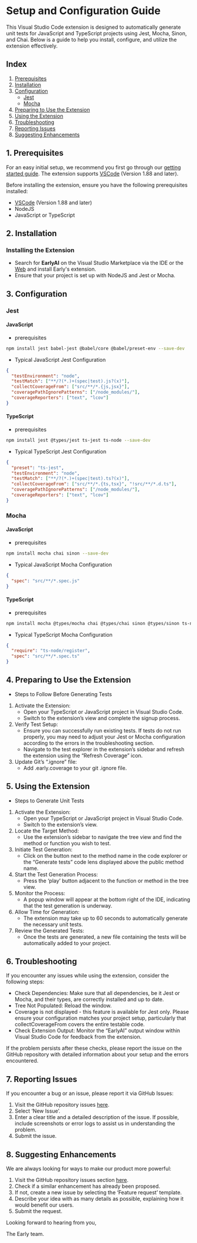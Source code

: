 # Setup and Configuration Guide

This Visual Studio Code extension is designed to automatically generate unit tests for JavaScript and TypeScript projects using Jest, Mocha, Sinon, and Chai. Below is a guide to help you install, configure, and utilize the extension effectively.

## Index
1. [Prerequisites](#1-prerequisites)
2. [Installation](#2-installation)
3. [Configuration](#3-configuration)
    - [Jest](#jest)
    - [Mocha](#mocha)
4. [Preparing to Use the Extension](#4-preparing-to-use-the-extension)
5. [Using the Extension](#5-using-the-extension)
6. [Troubleshooting](#6-troubleshooting)
7. [Reporting Issues](#7-reporting-issues)
8. [Suggesting Enhancements](#8-suggesting-enhancements)

## 1. Prerequisites
For an easy initial setup, we recommend you first go through our [getting started guide](https://www.startearly.ai/docs/getting-started). The extension supports [VSCode](https://code.visualstudio.com/download) (Version 1.88 and later).

Before installing the extension, ensure you have the following prerequisites installed:

- [VSCode](https://code.visualstudio.com/download) (Version 1.88 and later)
- NodeJS
- JavaScript or TypeScript

## 2. Installation
### Installing the Extension
- Search for **EarlyAI** on the Visual Studio Marketplace via the IDE or the [Web](https://marketplace.visualstudio.com/items?itemName=Early-ai.EarlyAI) and install Early's extension.
- Ensure that your project is set up with NodeJS and Jest or Mocha.

## 3. Configuration
### Jest
#### JavaScript
- prerequisites
```bash
npm install jest babel-jest @babel/core @babel/preset-env --save-dev
```
- Typical JavaScript Jest Configuration
```json
{
  "testEnvironment": "node",
  "testMatch": ["**/?(*.)+(spec|test).js?(x)"],
  "collectCoverageFrom": ["src/**/*.{js,jsx}"],
  "coveragePathIgnorePatterns": ["/node_modules/"],
  "coverageReporters": ["text", "lcov"]
}
```
#### TypeScript
- prerequisites
```bash
npm install jest @types/jest ts-jest ts-node --save-dev
```
- Typical TypeScript Jest Configuration
```json
{
  "preset": "ts-jest",
  "testEnvironment": "node",
  "testMatch": ["**/?(*.)+(spec|test).ts?(x)"],
  "collectCoverageFrom": ["src/**/*.{ts,tsx}", "!src/**/*.d.ts"],
  "coveragePathIgnorePatterns": ["/node_modules/"],
  "coverageReporters": ["text", "lcov"]
}
```
### Mocha
#### JavaScript
- prerequisites
```bash
npm install mocha chai sinon --save-dev
```
- Typical JavaScript Mocha Configuration
```json
{
  "spec": "src/**/*.spec.js"
}
```
#### TypeScript
- prerequisites
```bash
npm install mocha @types/mocha chai @types/chai sinon @types/sinon ts-node --save-dev
```
- Typical TypeScript Mocha Configuration
```json
{
  "require": "ts-node/register",
  "spec": "src/**/*.spec.ts"
}
```
## 4. Preparing to Use the Extension

- Steps to Follow Before Generating Tests

1. Activate the Extension:
   - Open your TypeScript or JavaScript project in Visual Studio Code.
   - Switch to the extension’s view and complete the signup process.
2. Verify Test Setup:
   - Ensure you can successfully run existing tests. If tests do not run properly, you may need to adjust your Jest or Mocha configuration according to the errors in the troubleshooting section.
   - Navigate to the test explorer in the extension’s sidebar and refresh the extension using the “Refresh Coverage” icon.
3. Update Git’s “.ignore” file:
   - Add .early.coverage to your git .ignore file.


## 5. Using the Extension

- Steps to Generate Unit Tests

1. Activate the Extension:
   - Open your TypeScript or JavaScript project in Visual Studio Code.
   - Switch to the extension’s view.
2. Locate the Target Method:
   - Use the extension’s sidebar to navigate the tree view and find the method or function you wish to test.
3. Initiate Test Generation:
   - Click on the button next to the method name in the code explorer or the “Generate tests” code lens displayed above the public method name.
4. Start the Test Generation Process:
   - Press the ‘play’ button adjacent to the function or method in the tree view.
5. Monitor the Process:
   - A popup window will appear at the bottom right of the IDE, indicating that the test generation is underway.
6. Allow Time for Generation:
   - The extension may take up to 60 seconds to automatically generate the necessary unit tests.
7. Review the Generated Tests:
   - Once the tests are generated, a new file containing the tests will be automatically added to your project.

## 6. Troubleshooting

If you encounter any issues while using the extension, consider the following steps:

- Check Dependencies: Make sure that all dependencies, be it Jest or Mocha, and their types, are correctly installed and up to date.
- Tree Not Populated: Reload the window.
- Coverage is not displayed - this feature is available for Jest only. Please ensure your configuration matches your project setup, particularly that collectCoverageFrom covers the entire testable code.
- Check Extension Output: Monitor the “EarlyAI” output window within Visual Studio Code for feedback from the extension.

If the problem persists after these checks, please report the issue on the GitHub repository with detailed information about your setup and the errors encountered.

## 7. Reporting Issues

If you encounter a bug or an issue, please report it via GitHub Issues:

1. Visit the GitHub repository issues [here](https://github.com/earlyai/earlyai-vscode-release/issues).
2. Select ‘New Issue’.
3. Enter a clear title and a detailed description of the issue. If possible, include screenshots or error logs to assist us in understanding the problem.
4. Submit the issue.

## 8. Suggesting Enhancements

We are always looking for ways to make our product more powerful:

1. Visit the GitHub repository issues section [here](https://github.com/earlyai/earlyai-vscode-release/issues).
2. Check if a similar enhancement has already been proposed.
3. If not, create a new issue by selecting the ‘Feature request’ template.
4. Describe your idea with as many details as possible, explaining how it would benefit our users.
5. Submit the request.

Looking forward to hearing from you,

The Early team.
 
